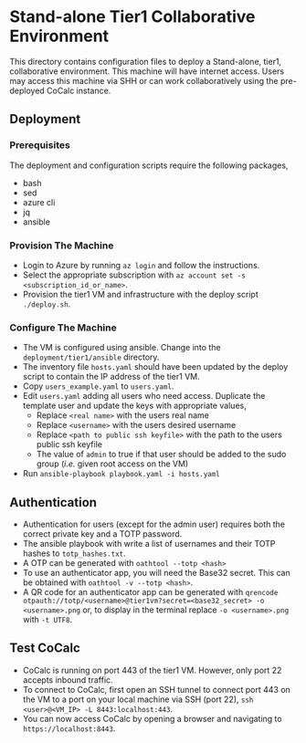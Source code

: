 # Stand-alone Tier1 Collaborative Environment

This directory contains configuration files to deploy a Stand-alone, tier1,
collaborative environment. This machine will have internet access. Users may
access this machine via SHH or can work collaboratively using the pre-deployed
CoCalc instance.

## Deployment

### Prerequisites

The deployment and configuration scripts require the following packages,

- bash
- sed
- azure cli
- jq
- ansible

### Provision The Machine

- Login to Azure by running `az login` and follow the instructions.
- Select the appropriate subscription with `az account set -s
  <subscription_id_or_name>`.
- Provision the tier1 VM and infrastructure with the deploy script
  `./deploy.sh`.

### Configure The Machine

- The VM is configured using ansible. Change into the `deployment/tier1/ansible`
  directory.
- The inventory file `hosts.yaml` should have been updated by the deploy script
  to contain the IP address of the tier1 VM.
- Copy `users_example.yaml` to `users.yaml`.
- Edit `users.yaml` adding all users who need access. Duplicate the template
  user and update the keys with appropriate values,
  - Replace `<real name>` with the users real name
  - Replace `<username>` with the users desired username
  - Replace `<path to public ssh keyfile>` with the path to the users public ssh keyfile
  - The value of `admin` to true if that user should be added to the sudo group
    (_i.e._ given root access on the VM)
- Run `ansible-playbook playbook.yaml -i hosts.yaml`

## Authentication

- Authentication for users (except for the admin user) requires both the correct
  private key and a TOTP password.
- The ansible playbook with write a list of usernames and their TOTP hashes to
  `totp_hashes.txt`.
- A OTP can be generated with `oathtool --totp <hash>`
- To use an authenticator app, you will need the Base32 secret. This can be
  obtained with `oathtool -v --totp <hash>`.
- A QR code for an authenticator app can be generated with `qrencode
  otpauth://totp/<username>@tier1vm?secret=<base32_secret> -o <username>.png`
  or, to display in the terminal replace `-o <username>.png` with `-t UTF8`.

## Test CoCalc

- CoCalc is running on port 443 of the tier1 VM. However, only port 22 accepts
  inbound traffic.
- To connect to CoCalc, first open an SSH tunnel to connect port 443 on the VM
  to a port on your local machine via SSH (port 22), `ssh <user>@<VM_IP> -L
  8443:localhost:443`.
- You can now access CoCalc by opening a browser and navigating to
  `https://localhost:8443`.
